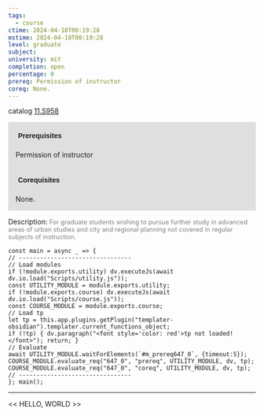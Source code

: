 ```yaml
---
tags:
  - course
ctime: 2024-04-18T00:19:28
mstime: 2024-04-18T00:19:28
level: graduate
subject: 
university: mit
completion: open
percentage: 0
prereq: Permission of instructor
coreq: None.
---
```


catalog [11.S958](http://student.mit.edu/catalog/m11c.html#11.S958)

<span style="display: block; padding: 15px; background-color: rgb(100, 100, 100, 0.2);"><font id="m_prereq647_0" style="display: block; font-family: Arial, sans-serif; font-weight: bold; padding: 5px">Prerequisites</font><br><span id="prereq647_0">Permission of instructor</span></span>
<span style="display: block; padding: 15px; background-color: rgb(100, 100, 100, 0.2);"><font id="m_coreq647_0" style="display: block; font-family: Arial, sans-serif; font-weight: bold; padding: 5px">Corequisites</font><br><span id="coreq647_0">None.</span></span>

<font style="">Description:</font>
<font style="color: grey; font-size: 0.8rem;">For graduate students wishing to pursue further study in advanced areas of urban studies and city and regional planning not covered in regular subjects of instruction.</font>

```dataviewjs
const main = async _ => {
// --------------------------------
// Load modules
if (!module.exports.utility) dv.executeJs(await dv.io.load("Scripts/utility.js"));
const UTILITY_MODULE = module.exports.utility;
if (!module.exports.course) dv.executeJs(await dv.io.load("Scripts/course.js"));
const COURSE_MODULE = module.exports.course;
// Load tp
let tp = this.app.plugins.getPlugin("templater-obsidian").templater.current_functions_object;
if (!tp) { dv.paragraph("<font style='color: red'>tp not loaded!</font>"); return; }
// Evaluate
await UTILITY_MODULE.waitForElements(`#m_prereq647_0`, {timeout:5});
COURSE_MODULE.evaluate_req("647_0", "prereq", UTILITY_MODULE, dv, tp);
COURSE_MODULE.evaluate_req("647_0", "coreq", UTILITY_MODULE, dv, tp);
// --------------------------------
}; main();
```

---

<< HELLO, WORLD >>
